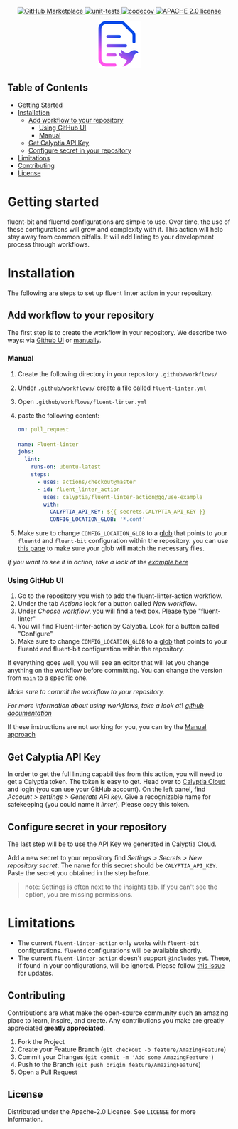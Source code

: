 <p align="center">
    <a href="https://github.com/marketplace/actions/fluent-linter-action">
      <img src="https://img.shields.io/badge/Marketplace-v2-undefined.svg?logo=github&logoColor=white&style=flat" alt="GitHub Marketplace" />
    </a>
    <a href="https://github.com/calyptia/fluent-lint-action/actions/workflows/unit-tests.yml">
      <img src="https://github.com/calyptia/fluent-linter-action/actions/workflows/unit-tests.yml/badge.svg" alt="unit-tests" />
    </a>
    <a href="https://codecov.io/gh/calyptia/fluent-linter-action">
      <img src="https://codecov.io/gh/calyptia/fluent-linter-action/branch/main/graph/badge.svg?token=48gHuQl8zV" alt="codecov" />
    </a>
  <a href="https://github.com/calyptia/fluent-linter-action/blob/main/LICENSE">
      <img src="https://img.shields.io/github/license/calyptia/fluent-linter-action" alt="APACHE 2.0 license" />
    </a>
</p>

<p align="center">
  <a href="https://github.com/calyptia/fluent-linter-action">
    <img src="logo.svg" alt="Logo" width="95" height="105">
  </a>

  </p>

## Table of Contents

- [Getting Started](#getting-started)
- [Installation](#installation)
  - [Add workflow to your repository](#add-workflow-to-your-repository)
    - [Using GitHub UI](#using-github-ui)
    - [Manual](#manual)
  - [Get Calyptia API Key](#get-calyptia-api-key)
  - [Configure secret in your repository](#configure-secret-in-your-repository)
- [Limitations](#limitations)
- [Contributing](#contributing)
- [License](#license)

# Getting started

fluent-bit and fluentd configurations are simple to use. Over time, the use of these configurations will grow and complexity with it. This action will help stay away from common pitfalls. It will add linting to your development process through workflows.

# Installation

The following are steps to set up fluent linter action in your repository.

## Add workflow to your repository

The first step is to create the workflow in your repository. We describe two ways: via [Github UI](#using-github-ui) or [manually](#manual).

### Manual

1. Create the following directory in your repository `.github/workflows/`
1. Under `.github/workflows/` create a file called `fluent-linter.yml`
1. Open `.github/workflows/fluent-linter.yml`
1. paste the following content:

   ```yml
   on: pull_request

   name: Fluent-linter
   jobs:
     lint:
       runs-on: ubuntu-latest
       steps:
         - uses: actions/checkout@master
         - id: fluent_linter_action
           uses: calyptia/fluent-linter-action@gg/use-example
           with:
             CALYPTIA_API_KEY: ${{ secrets.CALYPTIA_API_KEY }}
             CONFIG_LOCATION_GLOB: '*.conf'
   ```

1. Make sure to change `CONFIG_LOCATION_GLOB` to a [glob](<https://en.wikipedia.org/wiki/Glob_(programming)>) that points to your `fluentd` and `fluent-bit` configuration within the repository. you can use [this page](https://globster.xyz/) to make sure your glob will match the necessary files.

_If you want to see it in action, take a look at the [example here](https://github.com/calyptia/fluent-linter-action/pull/9)_

### Using GitHub UI

1. Go to the repository you wish to add the fluent-linter-action workflow.
1. Under the tab _Actions_ look for a button called _New workflow_.
1. Under _Choose workflow_, you will find a text box. Please type "fluent-linter"
1. You will find Fluent-linter-action by Calyptia. Look for a button called "Configure"
1. Make sure to change `CONFIG_LOCATION_GLOB` to a [glob](<https://en.wikipedia.org/wiki/Glob_(programming)>) that points to your fluentd and fluent-bit configuration within the repository.

If everything goes well, you will see an editor that will let you change anything on the workflow before committing. You can change the version from `main` to a specific one.

_Make sure to commit the workflow to your repository._

_For more information about using workflows, take a look at\ [github documentation](https://docs.github.com/en/actions/learn-github-actions/using-starter-workflows)_

If these instructions are not working for you, you can try the [Manual approach](#Manual)

## Get Calyptia API Key

In order to get the full linting capabilities from this action, you will need to get a Calyptia token. The token is easy to get. Head over to [Calyptia Cloud](https://cloud.calyptia.com/) and login (you can use your GitHub account). On the left panel, find _Account > settings > Generate API key_. Give a recognizable name for safekeeping (you could name it _linter_). Please copy this token.

## Configure secret in your repository

The last step will be to use the API Key we generated in Calyptia Cloud.

Add a new secret to your repository find _Settings > Secrets > New repository secret_. The name for this secret should be `CALYPTIA_API_KEY`. Paste the secret you obtained in the step before.

> note: Settings is often next to the insights tab. If you can't see the option, you are missing permissions.

# Limitations

- The current `fluent-linter-action` only works with `fluent-bit` configurations. `fluentd` configurations will be available shortly.
- The current `fluent-linter-action` doesn't support `@includes` yet. These, if found in your configurations, will be ignored. Please follow [this issue](https://github.com/calyptia/fluent-bit-config-parser/issues/9) for updates.

<!-- CONTRIBUTING -->

## Contributing

Contributions are what make the open-source community such an amazing place to learn, inspire, and create. Any contributions you make are greatly appreciated **greatly appreciated**.

1. Fork the Project
2. Create your Feature Branch (`git checkout -b feature/AmazingFeature`)
3. Commit your Changes (`git commit -m 'Add some AmazingFeature'`)
4. Push to the Branch (`git push origin feature/AmazingFeature`)
5. Open a Pull Request

<!-- LICENSE -->

## License

Distributed under the Apache-2.0 License. See `LICENSE` for more information.

